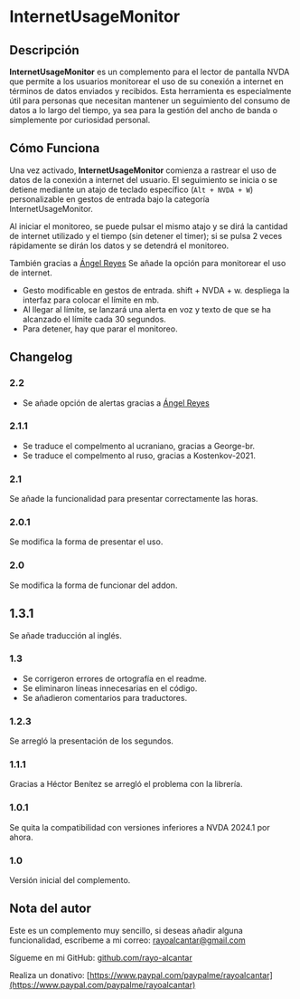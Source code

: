 # InternetUsageMonitor

## Descripción

**InternetUsageMonitor** es un complemento para el lector de pantalla NVDA que permite a los usuarios monitorear el uso de su conexión a internet en términos de datos enviados y recibidos. Esta herramienta es especialmente útil para personas que necesitan mantener un seguimiento del consumo de datos a lo largo del tiempo, ya sea para la gestión del ancho de banda o simplemente por curiosidad personal.

## Cómo Funciona

Una vez activado, **InternetUsageMonitor** comienza a rastrear el uso de datos de la conexión a internet del usuario. El seguimiento se inicia o se detiene mediante un atajo de teclado específico (`Alt + NVDA + W`) personalizable en gestos de entrada bajo la categoría InternetUsageMonitor.

Al iniciar el monitoreo, se puede pulsar el mismo atajo y se dirá la cantidad de internet utilizado y el tiempo (sin detener el timer); si se pulsa 2 veces rápidamente se dirán los datos y se detendrá el monitoreo.

También gracias a [Ángel Reyes](https://github.com/reyes2005)
Se añade la opción para monitorear el uso de internet.

* Gesto modificable en gestos de entrada. shift + NVDA + w. despliega la interfaz para colocar el límite en mb.
* Al llegar al límite, se lanzará una alerta en voz y texto de que se ha alcanzado el límite cada 30 segundos.
* Para detener, hay que parar el monitoreo.

## Changelog

### 2.2

* Se añade opción de alertas gracias a [Ángel Reyes](https://github.com/reyes2005)

### 2.1.1

* Se traduce el compelmento al ucraniano, gracias a George-br.
* Se traduce el compelmento al ruso, gracias a Kostenkov-2021.

### 2.1

Se añade la funcionalidad para presentar correctamente las horas.

### 2.0.1

Se modifica la forma de presentar el uso.

### 2.0

Se modifica la forma de funcionar del addon.

## 1.3.1

Se añade traducción al inglés.

### 1.3

* Se corrigeron errores de ortografía en el readme.
* Se eliminaron líneas innecesarias en el código.
* Se añadieron comentarios para traductores.

### 1.2.3

Se arregló la presentación de los segundos.

### 1.1.1

Gracias a Héctor Benítez se arregló el problema con la librería.

### 1.0.1

Se quita la compatibilidad con versiones inferiores a NVDA 2024.1 por ahora.

### 1.0

Versión inicial del complemento.

## Nota del autor

Este es un complemento muy sencillo, si deseas añadir alguna funcionalidad, escríbeme a mi correo: [rayoalcantar@gmail.com](mailto:rayoalcantar@gmail.com)

Sígueme en mi GitHub: [github.com/rayo-alcantar](https://github.com/rayo-alcantar)

Realiza un donativo: [https://www.paypal.com/paypalme/rayoalcantar](https://www.paypal.com/paypalme/rayoalcantar)
